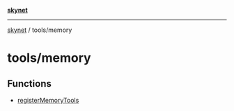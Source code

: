 [**skynet**](../../README.md)

***

[skynet](../../README.md) / tools/memory

# tools/memory

## Functions

- [registerMemoryTools](functions/registerMemoryTools.md)
